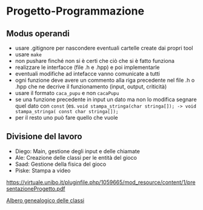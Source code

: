 # Progetto-Programmazione


## Modus operandi
- usare .gitignore per nascondere eventuali cartelle create dai propri tool
- usare `make`
- non pushare finché non si è certi che ciò che si è fatto funziona
- realizzare le interfacce (file .h e .hpp) e poi implementarle
- eventuali modifiche ad intefacce vanno comunicate a tutti
- ogni funzione deve avere un commento alla riga precedente nel file .h o .hpp che ne decrive il funzionamento (input, output, criticità)
- usare il formato `caca_pupu` e non `cacaPupu`
- se una funzione precedente in input un dato ma non lo modifica segnare quel dato con `const` (es. `void stampa_stringa(char stringa[]); -> void stampa_stringa( const char stringa[]);`
- per il resto uno può fare quello che vuole

## Divisione del lavoro
- Diego: Main, gestione degli input e delle chiamate
- Ale:	 Creazione delle classi per le entità del gioco
- Saad:	 Gestione della fisica del gioco
- Piske: Stampa a video

https://virtuale.unibo.it/pluginfile.php/1059665/mod_resource/content/1/presentazioneProgetto.pdf

[Albero genealogico delle classi](https://viewer.diagrams.net/?tags=%7B%7D&highlight=0000ff&edit=_blank&layers=1&nav=1&title=ger_classi.drawio#R7Ztdb5swFIZ%2FTS47gQ2EXG5pu0nbpEmV9nUzucEFb4bDjNOE%2FfqZYEKC0zRbK9xCrxq%2F2GDOc3yOP%2BgEz9P1W0Hy5CNElE%2BQE60n%2BHyCkIscpP5USlkrPvJrIRYs0pVa4Yr9oVp0tLpkES32KkoALlm%2BLy4gy%2BhC7mlECFjtV7sBvv%2FUnMTUEK4WhJvqFxbJpFZDNG31d5TFSfNkN5jVV1LSVNZvUiQkgtWOhC8meC4AZP0rXc8pr4zX2KVud3nH1W3HBM3kKQ0Yia%2Bn7z18Fn8G97IU6%2B%2F%2B27NQ902WzQvTSL2%2FLoKQCcSQEX7Rqm8ELLOIVnd1VKmt8wEgV6KrxJ9UylLDJEsJSkpkyvVV1WFRftXtN4VvVeHV1G%2FK5%2Bvdq%2BelLtWdrXp4pw20VMBSLOiRF298iYiYyiP10JaUcnEKKVX9Ue0E5USy2%2F1%2BEO1r8bZei0P90ET%2BgY7rvuA5jiewisd%2FSnieIJ2pVTr1fW8JX%2BonzUFQg5ika7lv4EIK%2BEXnwEEoJYOswnbDOO9IhLM4U8WFsh9V%2BptbKiRTqeO1vpCyKNowXyVM0qucbIy6UonS8APdV3UDuj6OxzSnbhDoPKMTrYt1edWmLU9LyU7GatLTo9t%2FNtLBgU4cHNjq4HBe6Byl49ukg4zQpd6TyXK4wcv1O9HLsRy9sIEg56RUlhosgq0tNYKpZQK%2BQSCBQjI%2B4BTeRWA9hwcGA2WFVCmQbVbslQGGi8MISjPLOKYGjhsOIH5EdAHjwXAoMk37xIDwSCdPbnDi7MkNrU6fntW6nK6Z%2FNrWVKVvO1faRlXBKtOHruY3TV8LQcqdCjmwTBY7d%2F5UCTuDv5MSPdfp%2BEd9x9Zbtl17gAMFz8mBrDjD7Ek4w6wHZ3APTIKyW2VaECW5HvJ0NOxY2zfzbthn3nXN%2Bc8CsmKZDhuD2%2BVwYG3c6%2FwHjzY8hieGR2QlVyLH33cUr4fwiMe6z3u6Mzx0Mvx%2FzuB1okbQOR6%2Br37YR24NjYi%2BoiSvdhdGE80PZFW%2F16w6MxgQkcKAdzoNBKHlfR0P2YihjxgLm89h7j%2F0uoNMPxsD3lg3bk7n4zyQz3%2FlKux0BqR3PFcZ9Z0%2BNgXM1UdKOR3wwgN1Nl4928cRzcMsjd8z55XjzzqD2HPvGcab0icqmLJBBfXRx%2Fap81CMrMbeJ%2FUtW5%2Bx92Q%2BnpXY6x6d999b38d9xF5znSBIFivPGE%2FwPXDq1es6oQn%2BOwyKnJMiUVpE0uo76sHCwJ2NZ3zgJDjoFYb5dWPBsrjaBg14ZfNrtX4L4uqXjjujYXNoltIvG2QGK%2Fp7yQQtqsel6YDP6vEdu0j2vuPyjsHIYPhEcCdfI5PII50eqGL77yx16m%2F%2FKQhf%2FAU%3D)

